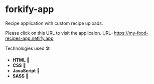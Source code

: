 # forkify-app

Recipe application with custom recipe uploads.

Please click on this URL to visit the applicaion.
URL=https://my-food-recipes-app.netlify.app

 Technologies used 🛠️

- **HTML** 🚀
- **CSS** 🚀
- **JavaScript** 🚀
- **SASS** 🚀
